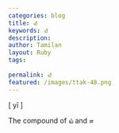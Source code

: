 ```yaml
---
categories: blog
title: யீ
keywords: யீ
description: 
author: Tamilan
layout: Ruby
tags: 
 
permalink: யீ
featured: /images/ttak-48.png
---
```

  
[ yī ]  
  
The compound of ய் and ஈ